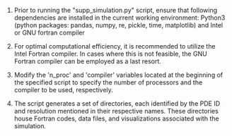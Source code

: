 1) Prior to running the "supp_simulation.py" script, ensure that following dependencies are installed in the current working environment:
Python3 (python packages: pandas, numpy, re, pickle, time,  matplotlib) and Intel or GNU fortran compiler

2) For optimal computational efficiency, it is recommended to utilize the Intel Fortran compiler. In cases where this is not feasible, the GNU Fortran compiler can be employed as a last resort.

3) Modify the 'n_proc' and 'compiler' variables located at the beginning of the specified script to specify the number of processors and the compiler to be used, respectively.

4) The script generates a set of directories, each identified by the PDE ID and resolution mentioned in their respective names. These directories house Fortran codes, data files, and visualizations associated with the simulation.
